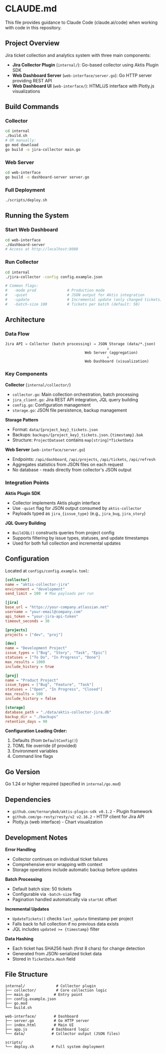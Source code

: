 # CLAUDE.md

This file provides guidance to Claude Code (claude.ai/code) when working with code in this repository.

## Project Overview

Jira ticket collection and analytics system with three main components:
- **Jira Collector Plugin** (`internal/`): Go-based collector using Aktis Plugin SDK
- **Web Dashboard Server** (`web-interface/server.go`): Go HTTP server providing REST API
- **Web Dashboard UI** (`web-interface/`): HTML/JS interface with Plotly.js visualizations

## Build Commands

### Collector
```bash
cd internal
./build.sh
# OR manually:
go mod download
go build -o jira-collector main.go
```

### Web Server
```bash
cd web-interface
go build -o dashboard-server server.go
```

### Full Deployment
```bash
./scripts/deploy.sh
```

## Running the System

### Start Web Dashboard
```bash
cd web-interface
./dashboard-server
# Access at http://localhost:8080
```

### Run Collector
```bash
cd internal
./jira-collector -config config.example.json

# Common flags:
#   -mode prod              # Production mode
#   -quiet                  # JSON output for Aktis integration
#   -update                 # Incremental update (only changed tickets)
#   -batch-size 100         # Tickets per batch (default: 50)
```

## Architecture

### Data Flow
```
Jira API → Collector (batch processing) → JSON Storage (data/*.json)
                                              ↓
                                    Web Server (aggregation)
                                              ↓
                                    Web Dashboard (visualization)
```

### Key Components

**Collector** (`internal/collector/`)
- `collector.go`: Main collection orchestration, batch processing
- `jira_client.go`: Jira REST API integration, JQL query building
- `config.go`: Configuration management
- `storage.go`: JSON file persistence, backup management

**Storage Pattern**
- Format: `data/{project_key}_tickets.json`
- Backups: `backups/{project_key}_tickets.json.{timestamp}.bak`
- Structure: `ProjectDataset` contains `map[string]*TicketData`

**Web Server** (`web-interface/server.go`)
- Endpoints: `/api/dashboard`, `/api/projects`, `/api/tickets`, `/api/refresh`
- Aggregates statistics from JSON files on each request
- No database - reads directly from collector's JSON output

### Integration Points

**Aktis Plugin SDK**
- Collector implements Aktis plugin interface
- Use `-quiet` flag for JSON output consumed by `aktis-collector`
- Payloads typed as `jira_{issue_type}` (e.g., `jira_bug`, `jira_story`)

**JQL Query Building**
- `BuildJQL()` constructs queries from project config
- Supports filtering by issue types, statuses, and update timestamps
- Used for both full collection and incremental updates

## Configuration

Located at `configs/config.example.toml`:
```toml
[collector]
name = "aktis-collector-jira"
environment = "development"
send_limit = 100  # Max payloads per run

[jira]
base_url = "https://your-company.atlassian.net"
username = "your-email@company.com"
api_token = "your-jira-api-token"
timeout_seconds = 30

[projects]
projects = ["dev", "proj"]

[dev]
name = "Development Project"
issue_types = ["Bug", "Story", "Task", "Epic"]
statuses = ["To Do", "In Progress", "Done"]
max_results = 1000
include_history = true

[proj]
name = "Product Project"
issue_types = ["Bug", "Feature", "Task"]
statuses = ["Open", "In Progress", "Closed"]
max_results = 500
include_history = false

[storage]
database_path = "./data/aktis-collector-jira.db"
backup_dir = "./backups"
retention_days = 90
```

**Configuration Loading Order:**
1. Defaults (from `DefaultConfig()`)
2. TOML file override (if provided)
3. Environment variables
4. Command line flags

## Go Version

Go 1.24 or higher required (specified in `internal/go.mod`)

## Dependencies

- `github.com/ternarybob/aktis-plugin-sdk v0.1.2` - Plugin framework
- `github.com/go-resty/resty/v2 v2.16.2` - HTTP client for Jira API
- Plotly.js (web interface) - Chart visualization

## Development Notes

**Error Handling**
- Collector continues on individual ticket failures
- Comprehensive error wrapping with context
- Storage operations include automatic backup before updates

**Batch Processing**
- Default batch size: 50 tickets
- Configurable via `-batch-size` flag
- Pagination handled automatically via `startAt` offset

**Incremental Updates**
- `UpdateTickets()` checks `last_update` timestamp per project
- Falls back to full collection if no previous data exists
- JQL includes `updated >= {timestamp}` filter

**Data Hashing**
- Each ticket has SHA256 hash (first 8 chars) for change detection
- Generated from JSON-serialized ticket data
- Stored in `TicketData.Hash` field

## File Structure

```
internal/              # Collector plugin
├── collector/         # Core collection logic
├── main.go           # Entry point
├── config.example.json
├── go.mod
└── build.sh

web-interface/        # Dashboard
├── server.go         # Go HTTP server
├── index.html        # Main UI
├── app.js           # Dashboard logic
└── data/            # Collector output (JSON files)

scripts/
└── deploy.sh        # Full system deployment
```